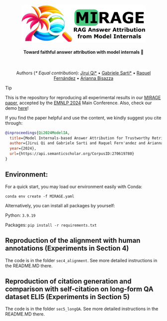 <div align="center">
  <img src="fig/mirage_logo.png" width="400"/> 
  <h4> Toward faithful answer attribution with model internals 🌴 </h4> 
</div>
<br/>
<div align="center">

Authors (_* Equal contribution_): [Jirui Qi*](https://betswish.github.io/) • [Gabriele Sarti*](https://gsarti.com/) • [Raquel Fernández](https://staff.fnwi.uva.nl/r.fernandezrovira/) • [Arianna Bisazza](https://www.cs.rug.nl/~bisazza/)  
</div>

>[!TIP]
> This is the repository for reproducing all experimental results in our [MIRAGE paper](https://arxiv.org/abs/2406.13663), accepted by the [EMNLP 2024](https://2024.emnlp.org/) Main Conference.
> Also, check our demo [here](https://huggingface.co/spaces/gsarti/mirage)!

If you find the paper helpful and use the content, we kindly suggest you cite through:
```bibtex
@inproceedings{Qi2024ModelIA,
  title={Model Internals-based Answer Attribution for Trustworthy Retrieval-Augmented Generation},
  author={Jirui Qi and Gabriele Sarti and Raquel Fern'andez and Arianna Bisazza},
  year={2024},
  url={https://api.semanticscholar.org/CorpusID:270619780}
}
```


## Environment: 
For a quick start, you may load our environment easily with Conda:
```
conda env create -f MIRAGE.yaml
```

Alternatively, you can install all packages by yourself:

Python: `3.9.19`

Packages: `pip install -r requirements.txt`

## Reproduction of the alignment with human annotations (Experiments in Section 4)
The code is in the folder ``sec4_alignment``. See more detailed instructions in the README.MD there.

## Reproduction of citation generation and comparison with self-citation on long-form QA dataset ELI5 (Experiments in Section 5)
The code is in the folder ``sec5_longQA``. See more detailed instructions in the README.MD there.

  
